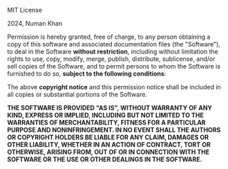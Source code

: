 MIT License

2024,  Numan Khan

Permission is hereby granted, free of charge, to any person obtaining a copy of this software and associated documentation files (the "Software"), to deal in the Software **without restriction**, including without limitation the rights to use, copy, modify, merge, publish, distribute, sublicense, and/or sell copies of the Software, and to permit persons to whom the Software is furnished to do so, **subject to the following conditions**:

The above **copyright notice** and this permission notice shall be included in all copies or substantial portions of the Software.

**THE SOFTWARE IS PROVIDED "AS IS", WITHOUT WARRANTY OF ANY KIND, EXPRESS OR IMPLIED, INCLUDING BUT NOT LIMITED TO THE WARRANTIES OF MERCHANTABILITY, FITNESS FOR A PARTICULAR PURPOSE AND NONINFRINGEMENT. IN NO EVENT SHALL THE AUTHORS OR COPYRIGHT HOLDERS BE LIABLE FOR ANY CLAIM, DAMAGES OR OTHER LIABILITY, WHETHER IN AN ACTION OF CONTRACT, TORT OR OTHERWISE, ARISING FROM, OUT OF OR IN CONNECTION WITH THE SOFTWARE OR THE USE OR OTHER DEALINGS IN THE SOFTWARE.**


